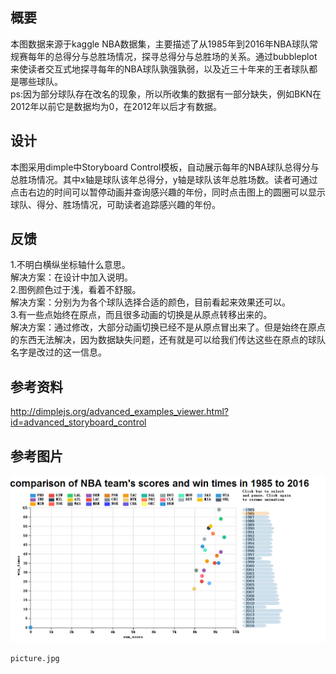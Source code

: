 ## 概要   
本图数据来源于kaggle NBA数据集，主要描述了从1985年到2016年NBA球队常规赛每年的总得分与总胜场情况，探寻总得分与总胜场的关系。通过bubbleplot来使读者交互式地探寻每年的NBA球队孰强孰弱，以及近三十年来的王者球队都是哪些球队。  
ps:因为部分球队存在改名的现象，所以所收集的数据有一部分缺失，例如BKN在2012年以前它是数据均为0，在2012年以后才有数据。
    
## 设计  
本图采用dimple中Storyboard Control模板，自动展示每年的NBA球队总得分与总胜场情况。其中x轴是球队该年总得分，y轴是球队该年总胜场数。读者可通过点击右边的时间可以暂停动画并查询感兴趣的年份，同时点击图上的圆圈可以显示球队、得分、胜场情况，可助读者追踪感兴趣的年份。  
  
## 反馈
1.不明白横纵坐标轴什么意思。  
解决方案：在设计中加入说明。  
2.图例颜色过于浅，看着不舒服。  
解决方案：分别为为各个球队选择合适的颜色，目前看起来效果还可以。  
3.有一些点始终在原点，而且很多动画的切换是从原点转移出来的。  
解决方案：通过修改，大部分动画切换已经不是从原点冒出来了。但是始终在原点的东西无法解决，因为数据缺失问题，还有就是可以给我们传达这些在原点的球队名字是改过的这一信息。  
  
## 参考资料
http://dimplejs.org/advanced_examples_viewer.html?id=advanced_storyboard_control

## 参考图片
![alt](picture.jpg)
```
picture.jpg
```
